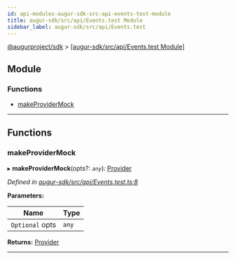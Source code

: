 ```yaml
---
id: api-modules-augur-sdk-src-api-events-test-module
title: augur-sdk/src/api/Events.test Module
sidebar_label: augur-sdk/src/api/Events.test
---
```


[@augurproject/sdk](api-readme.md) > [[augur-sdk/src/api/Events.test Module]](api-modules-augur-sdk-src-api-events-test-module.md)

## Module

### Functions

* [makeProviderMock](api-modules-augur-sdk-src-api-events-test-module.md#makeprovidermock)

---

## Functions

<a id="makeprovidermock"></a>

###  makeProviderMock

▸ **makeProviderMock**(opts?: *`any`*): [Provider](api-interfaces-augur-sdk-src-ethereum-provider-provider.md)

*Defined in [augur-sdk/src/api/Events.test.ts:8](https://github.com/AugurProject/augur/blob/0787bf1a23/packages/augur-sdk/src/api/Events.test.ts#L8)*

**Parameters:**

| Name | Type |
| ------ | ------ |
| `Optional` opts | `any` |

**Returns:** [Provider](api-interfaces-augur-sdk-src-ethereum-provider-provider.md)

___

